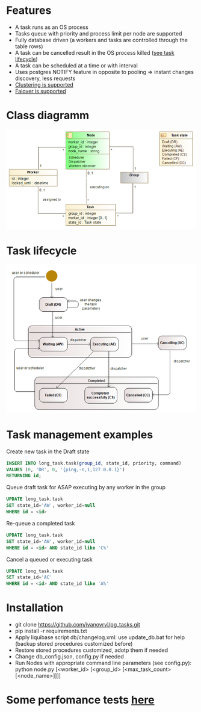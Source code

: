 # Features
* A task runs as an OS process
* Tasks queue with priority and process limit per node are supported
* Fully database driven (a workers and tasks are controlled through the table rows)
* A task can be cancelled result in the OS process killed ([see task lifecycle](doc/images/task_lifecycle.png))
* A task can be scheduled at a time or with interval
* Uses postgres NOTIFY feature in opposite to pooling => instant changes discovery, less requests
* [Clustering is supported](doc/clustering.md)
* [Faiover is supported](doc/failover.md)

# Class diagramm
![Class diagramm](doc/images/classes.png)

# Task lifecycle
![Task lifecycle](doc/images/task_lifecycle.png)

# Task management examples
Create new task  in the Draft state
```SQL
INSERT INTO long_task.task(group_id, state_id, priority, command)
VALUES (0, 'DR', 0, '{ping,-n,1,127.0.0.1}')
RETURNING id;
```
Queue draft task for ASAP executing by any worker in the group
```SQL
UPDATE long_task.task
SET state_id='AW', worker_id=null
WHERE id = <id>
```
Re-queue a completed task
```SQL
UPDATE long_task.task
SET state_id='AW', worker_id=null
WHERE id = <id> AND state_id like 'C%'
```
Cancel a queued or executing task
```SQL
UPDATE long_task.task
SET state_id='AC'
WHERE id = <id> AND state_id like 'A%'
```

# Installation
- git clone https://github.com/ivanovrvl/pg_tasks.git
- pip install -r requirements.txt
- Apply liquibase script db/changelog.xml: use update_db.bat for help (backup stored procedures customized before)
- Restore stored procedures customized, adotp them if needed
- Change db_config.json, config.py if needed
- Run Nodes with appropriate command line parameters (see config.py):\
  python node.py [<worker_id> [<group_id> [<max_task_count> [<node_name>]]]]



# Some perfomance tests [here](doc/test_results.md)
